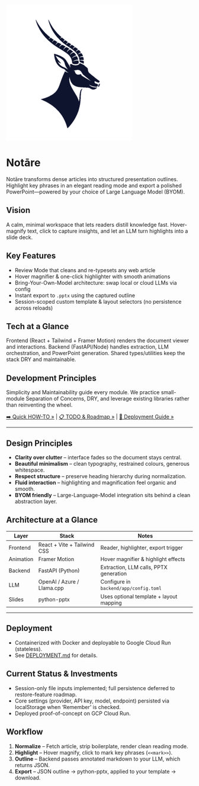 ![Notāre Logo](assets/logo/notare-logo-dark.png)

# Notāre

Notāre transforms dense articles into structured presentation outlines. Highlight key phrases in an elegant reading mode and export a polished PowerPoint—powered by your choice of Large Language Model (BYOM).

## Vision
A calm, minimal workspace that lets readers distill knowledge fast. Hover-magnify text, click to capture insights, and let an LLM turn highlights into a slide deck.

## Key Features
- Review Mode that cleans and re-typesets any web article
- Hover magnifier & one-click highlighter with smooth animations
- Bring-Your-Own-Model architecture: swap local or cloud LLMs via config
- Instant export to `.pptx` using the captured outline
- Session-scoped custom template & layout selectors (no persistence across reloads)

## Tech at a Glance
Frontend (React + Tailwind + Framer Motion) renders the document viewer and interactions. Backend (FastAPI/Node) handles extraction, LLM orchestration, and PowerPoint generation. Shared types/utilities keep the stack DRY and maintainable.

## Development Principles
Simplicity and Maintainability guide every module. We practice small-module Separation of Concerns, DRY, and leverage existing libraries rather than reinventing the wheel.

[➡️ Quick HOW-TO »](./HOWTO.md) | [📋 TODO & Roadmap »](./TODO.md) | [🚀 Deployment Guide »](./DEPLOYMENT.md)

---

## Design Principles
- **Clarity over clutter** – interface fades so the document stays central.
- **Beautiful minimalism** – clean typography, restrained colours, generous whitespace.
- **Respect structure** – preserve heading hierarchy during normalization.
- **Fluid interaction** – highlighting and magnification feel organic and smooth.
- **BYOM friendly** – Large-Language-Model integration sits behind a clean abstraction layer.

## Architecture at a Glance
| Layer      | Stack                         | Notes                                   |
|------------|------------------------------|-----------------------------------------|
| Frontend   | React + Vite + Tailwind CSS  | Reader, highlighter, export trigger     |
| Animation  | Framer Motion                | Hover magnifier & highlight effects     |
| Backend    | FastAPI (Python)             | Extraction, LLM calls, PPTX generation  |
| LLM        | OpenAI / Azure / Llama.cpp   | Configure in `backend/app/config.toml`  |
| Slides     | python-pptx                  | Uses optional template + layout mapping |

---

## Deployment
- Containerized with Docker and deployable to Google Cloud Run (stateless).
- See [DEPLOYMENT.md](./DEPLOYMENT.md) for details.

## Current Status & Investments
- Session-only file inputs implemented; full persistence deferred to restore-feature roadmap.
- Core settings (provider, API key, model, endpoint) persisted via localStorage when ‘Remember’ is checked.
- Deployed proof-of-concept on GCP Cloud Run.

## Workflow
1. **Normalize** – Fetch article, strip boilerplate, render clean reading mode.
2. **Highlight** – Hover magnify, click to mark key phrases (`<<mark>>`).
3. **Outline** – Backend passes annotated markdown to your LLM, which returns JSON.
4. **Export** – JSON outline → python-pptx, applied to your template → download.